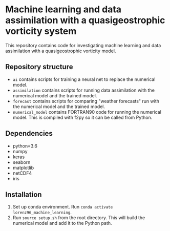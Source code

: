 # Machine learning and data assimilation with a quasigeostrophic vorticity system

This repository contains code for investigating machine learning and data assimilation with a quasigeostrophic vorticity model.

## Repository structure

- `ai` contains scripts for training a neural net to replace the numerical model.
- `assimilation` contains scripts for running data assimilation with the numerical model and the trained model.
- `forecast` contains scripts for comparing "weather forecasts" run with the numerical model and the trained model.
- `numerical_model` contains FORTRAN90 code for running the numerical model. This is compiled with f2py so it can be called from Python.

## Dependencies
- python=3.6
- numpy
- keras
- seaborn
- matplotlib
- netCDF4
- iris

## Installation

1. Set up conda environment. Run `conda activate lorenz96_machine_learning`.
2. Run `source setup.sh` from the root directory. This will build the numerical model and add it to the Python path.
